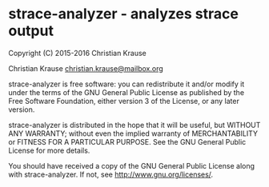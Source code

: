 # strace-analyzer - analyzes strace output

Copyright  (C)  2015-2016  Christian Krause

Christian Krause  <christian.krause@mailbox.org>

strace-analyzer is free software: you can redistribute it and/or modify it under
the terms of the GNU General Public License as published by the Free Software
Foundation, either version 3 of the License, or any later version.

strace-analyzer is distributed in the hope that it will be useful, but WITHOUT
ANY WARRANTY; without even the implied warranty of MERCHANTABILITY or FITNESS
FOR A PARTICULAR PURPOSE.  See the GNU General Public License for more details.

You should have received a copy of the GNU General Public License along with
strace-analyzer. If not, see <http://www.gnu.org/licenses/>.
